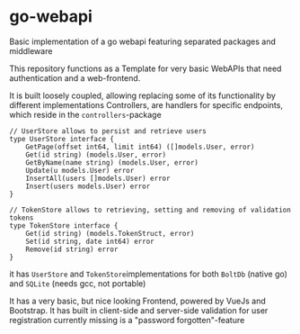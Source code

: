 # go-webapi
Basic implementation of a go webapi featuring separated packages and middleware

This repository functions as a Template for very basic WebAPIs that need authentication and a web-frontend.

It is built loosely coupled, allowing replacing some of its functionality by different implementations
Controllers, are handlers for specific endpoints, which reside in the `controllers`-package

```golang
// UserStore allows to persist and retrieve users
type UserStore interface {
	GetPage(offset int64, limit int64) ([]models.User, error)
	Get(id string) (models.User, error)
	GetByName(name string) (models.User, error)
	Update(u models.User) error
	InsertAll(users []models.User) error
	Insert(users models.User) error
}

// TokenStore allows to retrieving, setting and removing of validation tokens
type TokenStore interface {
	Get(id string) (models.TokenStruct, error)
	Set(id string, date int64) error
	Remove(id string) error
}
```

it has `UserStore` and `TokenStore`implementations for both `BoltDb` (native go) and `SQLite` (needs gcc, not portable)

It has a very basic, but nice looking Frontend, powered by VueJs and Bootstrap.
It has built in client-side and server-side validation for user registration
currently missing is a "password forgotten"-feature
